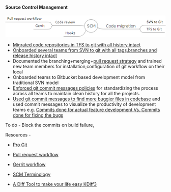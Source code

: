 #### Source Control Management
![](/images/SCM.png?raw=true)
- [Migrated code repositories in TFS to git with all history intact](http://darshandeshmukh.blogspot.in/2016/09/migrating-code-base-from-tfs-to-git.html)
- [Onboarded several teams from SVN to git with all tags,branches and release history intact](https://git-scm.com/book/en/v2/Git-and-Other-Systems-Migrating-to-Git) 
- Documented the branching+merging+[pull request strategy](https://www.atlassian.com/git/tutorials/making-a-pull-request) and trained new team members for installation,configuration of git workflow on their local  
- Onboarded teams to Bitbucket based development model from traditional SVN model
- [Enforced git commit messages policies](https://git-scm.com/book/en/v2/Customizing-Git-An-Example-Git-Enforced-Policy) for standardizing the process across all teams to maintain clean history for all the projects.
- [Used git commit messages to find more buggier files in codebase](https://www.linkedin.com/pulse/predicting-bugs-your-code-darshan-deshmukh) and used commit messages to visualize the productivity of development teams e.g. [Commits done for actual feature development Vs. Commits done for fixing the bugs](http://darshandeshmukh.blogspot.in/2017/02/finding-percentage-distribution-for.html)

To do - Block the commits on build failure, 


Resources - 
- [Pro Git](https://www.google.co.in/url?sa=t&rct=j&q=&esrc=s&source=web&cd=1&cad=rja&uact=8&ved=0ahUKEwiA6euH2brTAhVJOI8KHVI8AQkQFggkMAA&url=https%3A%2F%2Fgit-scm.com%2Fbook&usg=AFQjCNGU4DTKIIYo6sTRgkq-xIvS9uVliw&sig2=SyYZgNq6DVF4ODbDaIxkIQ)

- [Pull request workflow](https://www.atlassian.com/git/tutorials/making-a-pull-request)

- [Gerrit workflow](https://docs.openstack.org/infra/manual/developers.html)

- [SCM Terminology](http://www.altium.com/documentation/17.1/display/ADES/((Glossary))_AD)

- [A Diff Tool to make your life easy KDiff3](http://kdiff3.sourceforge.net)

